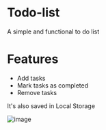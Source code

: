 # Todo-list
A simple and functional to do list

# Features

- Add tasks
- Mark tasks as completed
- Remove tasks

It's also saved in Local Storage

![image](https://github.com/user-attachments/assets/680e5ce3-d9c7-430a-abc9-b1f3d69bc5b7)
